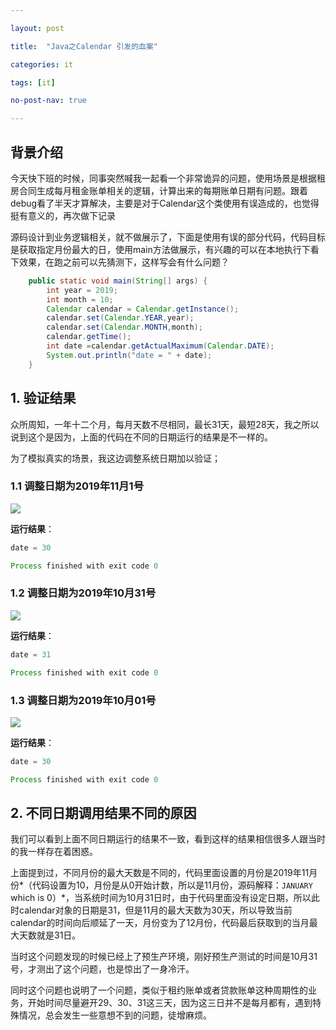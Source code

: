 ```yaml
---

layout: post 

title:  "Java之Calendar 引发的血案" 

categories: it 

tags: [it] 

no-post-nav: true 

---
```


## 背景介绍

今天快下班的时候，同事突然喊我一起看一个非常诡异的问题，使用场景是根据租房合同生成每月租金账单相关的逻辑，计算出来的每期账单日期有问题。跟着debug看了半天才算解决，主要是对于Calendar这个类使用有误造成的，也觉得挺有意义的，再次做下记录

源码设计到业务逻辑相关，就不做展示了，下面是使用有误的部分代码，代码目标是获取指定月份最大的日，使用main方法做展示，有兴趣的可以在本地执行下看下效果，在跑之前可以先猜测下，这样写会有什么问题？

```java
    public static void main(String[] args) {
        int year = 2019;
        int month = 10;
        Calendar calendar = Calendar.getInstance();
        calendar.set(Calendar.YEAR,year);
        calendar.set(Calendar.MONTH,month);
        calendar.getTime();
        int date =calendar.getActualMaximum(Calendar.DATE);
        System.out.println("date = " + date);
    }  
```

## 1. 验证结果

众所周知，一年十二个月，每月天数不尽相同，最长31天，最短28天，我之所以说到这个是因为，上面的代码在不同的日期运行的结果是不一样的。

为了模拟真实的场景，我这边调整系统日期加以验证；

### 1.1 调整日期为2019年11月1号

![](http://image.itstabber.com/2019-11-01.png)



**运行结果**：

```java
date = 30

Process finished with exit code 0

```

### 1.2 调整日期为2019年10月31号

![](http://image.itstabber.com/2019-10-31.png)

**运行结果**：

```java
date = 31

Process finished with exit code 0
```

### 1.3 调整日期为2019年10月01号

![](http://image.itstabber.com/2019-10-01.png)

**运行结果**：

```java
date = 30

Process finished with exit code 0
```

## 2. 不同日期调用结果不同的原因

我们可以看到上面不同日期运行的结果不一致，看到这样的结果相信很多人跟当时的我一样存在着困惑。

上面提到过，不同月份的最大天数是不同的，代码里面设置的月份是2019年11月份*（代码设置为10，月份是从0开始计数，所以是11月份，源码解释：<code>JANUARY</code> which is 0）*，当系统时间为10月31日时，由于代码里面没有设定日期，所以此时calendar对象的日期是31，但是11月的最大天数为30天，所以导致当前calendar的时间向后顺延了一天，月份变为了12月份，代码最后获取到的当月最大天数就是31日。

当时这个问题发现的时候已经上了预生产环境，刚好预生产测试的时间是10月31号，才测出了这个问题，也是惊出了一身冷汗。

同时这个问题也说明了一个问题，类似于租约账单或者贷款账单这种周期性的业务，开始时间尽量避开29、30、31这三天，因为这三日并不是每月都有，遇到特殊情况，总会发生一些意想不到的问题，徒增麻烦。
